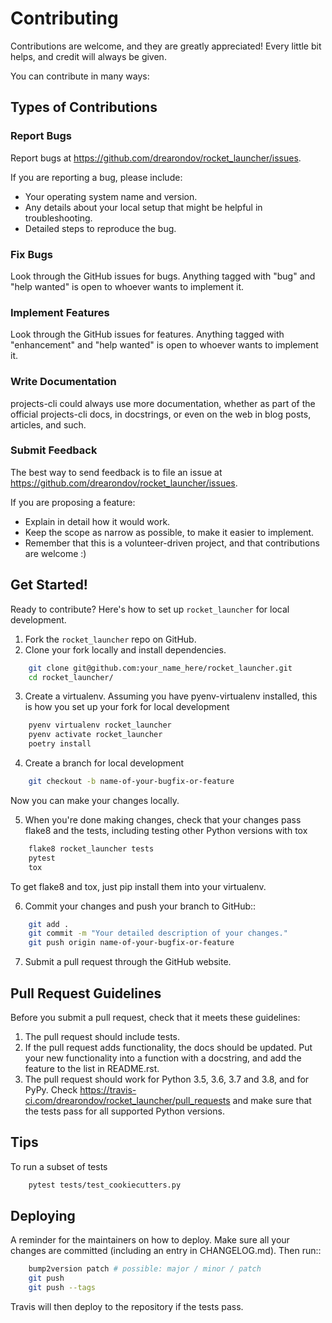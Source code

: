 # Contributing

Contributions are welcome, and they are greatly appreciated! Every little bit
helps, and credit will always be given.

You can contribute in many ways:

## Types of Contributions

### Report Bugs

Report bugs at https://github.com/drearondov/rocket_launcher/issues.

If you are reporting a bug, please include:

* Your operating system name and version.
* Any details about your local setup that might be helpful in troubleshooting.
* Detailed steps to reproduce the bug.

### Fix Bugs

Look through the GitHub issues for bugs. Anything tagged with "bug" and "help
wanted" is open to whoever wants to implement it.

### Implement Features

Look through the GitHub issues for features. Anything tagged with "enhancement"
and "help wanted" is open to whoever wants to implement it.

### Write Documentation

projects-cli could always use more documentation, whether as part of the
official projects-cli docs, in docstrings, or even on the web in blog posts,
articles, and such.

### Submit Feedback

The best way to send feedback is to file an issue at https://github.com/drearondov/rocket_launcher/issues.

If you are proposing a feature:

* Explain in detail how it would work.
* Keep the scope as narrow as possible, to make it easier to implement.
* Remember that this is a volunteer-driven project, and that contributions
  are welcome :)

## Get Started!

Ready to contribute? Here's how to set up `rocket_launcher` for local development.

1. Fork the `rocket_launcher` repo on GitHub.
2. Clone your fork locally and install dependencies.

```bash
    git clone git@github.com:your_name_here/rocket_launcher.git
    cd rocket_launcher/
```

3. Create a virtualenv. Assuming you have pyenv-virtualenv installed, this is how you set up your fork for local development

``` bash
    pyenv virtualenv rocket_launcher
    pyenv activate rocket_launcher
    poetry install
```

4. Create a branch for local development

```bash
    git checkout -b name-of-your-bugfix-or-feature
```

   Now you can make your changes locally.

5. When you're done making changes, check that your changes pass flake8 and the
   tests, including testing other Python versions with tox

```bash
    flake8 rocket_launcher tests
    pytest
    tox
```

   To get flake8 and tox, just pip install them into your virtualenv.

6. Commit your changes and push your branch to GitHub::

```bash
    git add .
    git commit -m "Your detailed description of your changes."
    git push origin name-of-your-bugfix-or-feature
```

7. Submit a pull request through the GitHub website.

## Pull Request Guidelines

Before you submit a pull request, check that it meets these guidelines:

1. The pull request should include tests.
2. If the pull request adds functionality, the docs should be updated. Put
   your new functionality into a function with a docstring, and add the
   feature to the list in README.rst.
3. The pull request should work for Python 3.5, 3.6, 3.7 and 3.8, and for PyPy. Check
   https://travis-ci.com/drearondov/rocket_launcher/pull_requests
   and make sure that the tests pass for all supported Python versions.

## Tips

To run a subset of tests

```bash
    pytest tests/test_cookiecutters.py
```

## Deploying

A reminder for the maintainers on how to deploy.
Make sure all your changes are committed (including an entry in CHANGELOG.md).
Then run::

```bash
    bump2version patch # possible: major / minor / patch
    git push
    git push --tags
```

Travis will then deploy to the repository if the tests pass.
